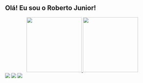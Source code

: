 ## Olá! Eu sou o Roberto Junior!
<div align="center">
  <a href="https://github.com/robertojunioor">
  <img height="180em" src="https://github-readme-stats.vercel.app/api?username=robertojunioor&show_icons=true&theme=midnight-purple&include_all_commits=true&count_private=true">
  <img height="180em" src="https://github-readme-stats.vercel.app/api/top-langs?username=robertojunioor&layout=compact&langs_count=7&theme=nightowl"/>
</div>
  
<div> 
  <a href="https://instagram.com/robertojuunior_" 
     target="_blank"><img src="https://img.shields.io/badge/-Instagram-%23E4405F?style=for-the-badge&logo=instagram&logoColor=white" target="_blank"></a>
  <a href="https://discord.gg/wagxzStdcR" 
     target="_blank"><img src="https://img.shields.io/badge/Discord-7289DA?style=for-the-badge&logo=discord&logoColor=white" target="_blank"></a> 
  <a href="https://www.linkedin.com/in/rafaella-ballerini-45875016a" 
     target="_blank"><img src="https://img.shields.io/badge/-LinkedIn-%230077B5?style=for-the-badge&logo=linkedin&logoColor=white" target="_blank"></a> 
</div>
